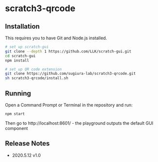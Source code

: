 # scratch3-qrcode

## Installation
This requires you to have Git and Node.js installed.

```bash
# set up scratch-gui
git clone --depth 1 https://github.com/LLK/scratch-gui.git
cd scratch-gui
npm install

# set up QR code extension
git clone https://github.com/sugiura-lab/scratch3-qrcode.git
sh scratch3-qrcode/install.sh
```

## Running
Open a Command Prompt or Terminal in the repository and run:
```bash
npm start
```
Then go to http://localhost:8601/ - the playground outputs the default GUI component

## Release Notes
* 2020.5.12 v1.0
